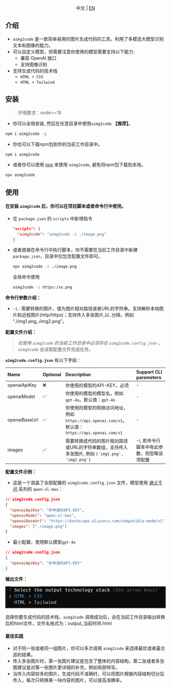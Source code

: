 
<p align="center">
  中文 | <a href="./README.EN.md">EN</a>
</p>


## 介绍

- `aimg2code` 是一款简单易用的图片生成代码的工具，利用了多模态大模型识别文本和图像的能力。
- 可以自定义模型，但需要注意你使用的模型需要支持以下能力:
  - 兼容 OpenAI 接口
  - 支持图像识别
- 支持生成代码的技术栈
  -  `HTML + CSS`
  -  `HTML + Tailwind`

## 安装

> 环境要求：node>=18

- 你可以全局安装, 然后在任意目录中使用`aimg2code` **【推荐】**。
```bash
npm i aimg2code -g
```
- 你也可以下载npm包到你的当前工作目录中。
```bash
npm i aimg2code
```
- 或者你可以使用 [npx](https://docs.npmjs.com/cli/v8/commands/npx) 来使用 `aimg2code`, 避免将npm包下载到本地。
```bash
npx aimg2code
```

## 使用

#### 在安装 `aimg2code` 后，你可以在项目脚本或者命令行中使用。
- 在 `package.json` 的 `scripts` 中新增指令
  ```json
  "scripts": {
    "aimg2code": "aimg2code -i ./image.png"
  }
  ```
- 或者直接在命令行中执行脚本，你不需要在当前工作目录中新建 `package.json`，目录中仅包含配置文件即可。
  ```bash
  npx aimg2code -i ./image.png
  ```
  全局命令使用
  ```bash
  aimg2code -i https:/xx.png
  ```

**命令行参数介绍：**
- `-i` : 需要转换的图片，值为图片相对路径或者URL的字符串。支持解析本地图片和远程图片(http/https)；支持传入多张图片,以`,`分隔，例如 "./img1.png,./img2.png"。


**配置文件介绍：**
> *在使用 `aimg2code` 的当前工作目录中必须存在 `aimg2code.config.json`* ，`aimg2code` 会读取配置文件完成任务。

**`aimg2code.config.json`** 有以下字段：

| Name          | Optional | Description                                                                                   | Support CLI parameters  |
| :------------ | :------- | :----------------------------------------------------                                         | :---       |
| openaiApiKey  | ❌      | 你使用的模型的API-KEY，必须                                                                      | -          |
| openaiModel   | ✅      | 你使用的模型的模型名，例如 `gpt-4o`。默认值：`gpt-4o`                                             | -          |
| openaiBaseUrl | ✅      | 你使用的模型的网络访问地址，例如 `https://api.openai.com/v1`。 默认值：`https://api.openai.com/v1`  | -          |
| images        | ✅      | 需要转换成代码的图片相对路径或URL的字符串数组，支持传入多张图片, 例如 `['img1.png', 'img2.png']`         | -i, 若命令行脚本中有此参数，则忽略该项配置  |

**配置文件示例：**

- 这是一个涵盖了全部配置的 `aimg2code.config.json` 文件，模型使用 [通义千问](https://help.aliyun.com/zh/dashscope/developer-reference/compatibility-of-openai-with-dashscope?spm=a2c4g.11186623.0.0.5c5e5b789qrYDP) 系列的 `qwen-vl-max`：
```json
// aimg2code.config.json
{
  "openaiApiKey": "你申请的API-KEY",
  "openaiModel": "qwen-vl-max",
  "openaiBaseUrl": "https://dashscope.aliyuncs.com/compatible-mode/v1",
  "images": ["./image.png"]
}
```
- 最小配置，使用默认模型`gpt-4o`
```json
// aimg2code.config.json
{
  "openaiApiKey": "你申请的API-KEY"
}
```

**输出文件：**

![](./assets/select-stack.png)

选择你要生成代码的技术栈，`aimg2code` 调用成功后，会在当前工作目录输出转换后的html文件，文件名格式为：output_当前时间.html


#### 最佳实践
- 对于同一张或者同一组图片，你可以多次调用 `aimg2code` 来选择最优或者最合适的结果。
- 传入多张图片时，第一张图片建议是包含了整体的内容结构，第二张或者多张图建议是对第一张图片更详细的补充，例如局部特写。
- 当传入内容较多的图片，生成代码不准确时，可以将图片根据内容结构切分后传入，每次只转换某一块内容的图片，可以提高准确率。
